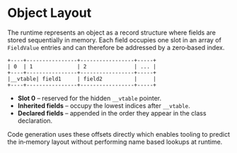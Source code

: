 # Object Layout

The runtime represents an object as a record structure where fields are
stored sequentially in memory.  Each field occupies one slot in an array
of `FieldValue` entries and can therefore be addressed by a zero‑based
index.

```
+----+----------------+-----------------+-----+
| 0  | 1              | 2               | ... |
+----+----------------+-----------------+-----+
|__vtable| field1     | field2          |     |
+----+----------------+-----------------+-----+
```

* **Slot 0** – reserved for the hidden `__vtable` pointer.
* **Inherited fields** – occupy the lowest indices after `__vtable`.
* **Declared fields** – appended in the order they appear in the class
  declaration.

Code generation uses these offsets directly which enables tooling to
predict the in‑memory layout without performing name based lookups at
runtime.
